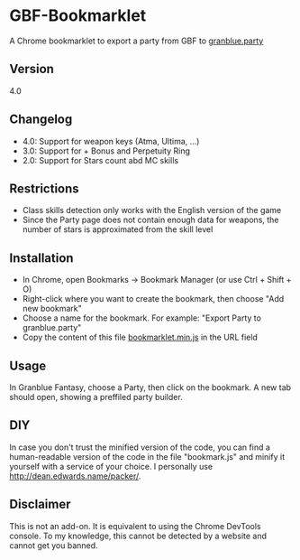 # GBF-Bookmarklet
A Chrome bookmarklet to export a party from GBF to [granblue.party](http://www.granblue.party)

## Version
4.0

## Changelog
* 4.0: Support for weapon keys (Atma, Ultima, ...)
* 3.0: Support for + Bonus and Perpetuity Ring
* 2.0: Support for Stars count abd MC skills

## Restrictions
* Class skills detection only works with the English version of the game
* Since the Party page does not contain enough data for weapons, the number of stars is approximated from the skill level

## Installation
* In Chrome, open Bookmarks -> Bookmark Manager (or use Ctrl + Shift + O)
* Right-click where you want to create the bookmark, then choose "Add new bookmark"
* Choose a name for the bookmark. For example: "Export Party to granblue.party"
* Copy the content of this file [bookmarklet.min.js](https://github.com/Minimalist3/GBF-Bookmarklet/raw/master/bookmarklet.min.js) in the URL field

## Usage
In Granblue Fantasy, choose a Party, then click on the bookmark. A new tab should open, showing a preffiled party builder.

## DIY
In case you don't trust the minified version of the code, you can find a human-readable version of the code in the file "bookmark.js" and minify it yourself with a service of your choice.
I personally use http://dean.edwards.name/packer/.

## Disclaimer
This is not an add-on. It is equivalent to using the Chrome DevTools console.
To my knowledge, this cannot be detected by a website and cannot get you banned.
